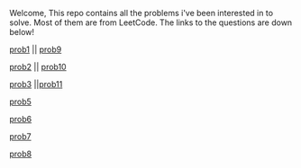 Welcome,
This repo contains all the problems i've been interested in to solve. Most of them are from LeetCode.
The links to the questions are down below!

[prob1](https://leetcode.com/explore/learn/card/fun-with-arrays/511/in-place-operations/3260/) || [prob9](https://leetcode.com/problems/median-of-two-sorted-arrays/description/)

[prob2](https://leetcode.com/explore/learn/card/fun-with-arrays/511/in-place-operations/3575/) || [prob10](https://leetcode.com/problems/palindrome-number/description/)

[prob3](https://leetcode.com/explore/learn/card/fun-with-arrays/523/conclusion/3228/) ||[prob11](https://leetcode.com/problems/find-first-and-last-position-of-element-in-sorted-array/)

[prob5](https://leetcode.com/explore/learn/card/fun-with-arrays/523/conclusion/3574/)

[prob6](https://leetcode.com/problems/binary-search/description/)

[prob7](https://leetcode.com/problems/fibonacci-number/description/)

[prob8](https://leetcode.com/problems/two-sum/description/)
